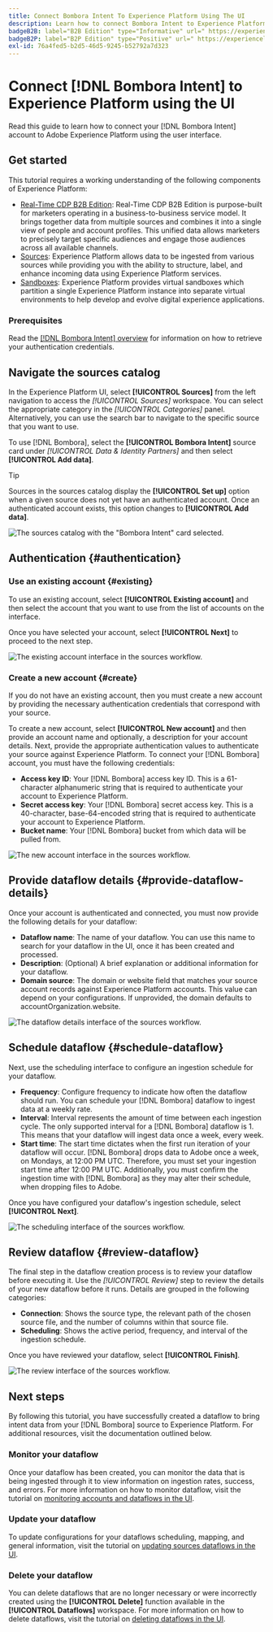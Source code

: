 ```yaml
---
title: Connect Bombora Intent To Experience Platform Using The UI
description: Learn how to connect Bombora Intent to Experience Platform
badgeB2B: label="B2B Edition" type="Informative" url=" https://experienceleague.adobe.com/docs/experience-platform/rtcdp/intro/rtcdp-intro/overview.html?lang=en#rtcdp-editions newtab=true"
badgeB2P: label="B2P Edition" type="Positive" url=" https://experienceleague.adobe.com/docs/experience-platform/rtcdp/intro/rtcdp-intro/overview.html?lang=en#rtcdp-editions newtab=true"
exl-id: 76a4fed5-b2d5-46d5-9245-b52792a7d323
---
```

# Connect [!DNL Bombora Intent] to Experience Platform using the UI

Read this guide to learn how to connect your [!DNL Bombora Intent] account to Adobe Experience Platform using the user interface.

## Get started

This tutorial requires a working understanding of the following components of Experience Platform:

* [Real-Time CDP B2B Edition](../../../../../rtcdp/b2b-overview.md): Real-Time CDP B2B Edition is purpose-built for marketers operating in a business-to-business service model. It brings together data from multiple sources and combines it into a single view of people and account profiles. This unified data allows marketers to precisely target specific audiences and engage those audiences across all available channels. 
* [Sources](../../../../home.md): Experience Platform allows data to be ingested from various sources while providing you with the ability to structure, label, and enhance incoming data using Experience Platform services.
* [Sandboxes](../../../../../sandboxes/home.md): Experience Platform provides virtual sandboxes which partition a single Experience Platform instance into separate virtual environments to help develop and evolve digital experience applications.

### Prerequisites

Read the [[!DNL Bombora Intent] overview](../../../../connectors/data-partners/bombora.md) for information on how to retrieve your authentication credentials.

## Navigate the sources catalog

In the Experience Platform UI, select **[!UICONTROL Sources]** from the left navigation to access the *[!UICONTROL Sources]* workspace. You can select the appropriate category in the *[!UICONTROL Categories]* panel. Alternatively, you can use the search bar to navigate to the specific source that you want to use.

To use [!DNL Bombora], select the **[!UICONTROL Bombora Intent]** source card under *[!UICONTROL Data & Identity Partners]* and then select **[!UICONTROL Add data]**.

>[!TIP]
>
>Sources in the sources catalog display the **[!UICONTROL Set up]** option when a given source does not yet have an authenticated account. Once an authenticated account exists, this option changes to **[!UICONTROL Add data]**.

![The sources catalog with the "Bombora Intent" card selected.](../../../../images/tutorials/create/bombora/catalog.png)

## Authentication {#authentication}

### Use an existing account {#existing}

To use an existing account, select **[!UICONTROL Existing account]** and then select the account that you want to use from the list of accounts on the interface.

Once you have selected your account, select **[!UICONTROL Next]** to proceed to the next step.

![The existing account interface in the sources workflow.](../../../../images/tutorials/create/bombora/existing.png)

### Create a new account {#create}

If you do not have an existing account, then you must create a new account by providing the necessary authentication credentials that correspond with your source.

To create a new account, select **[!UICONTROL New account]** and then provide an account name and optionally, a description for your account details. Next, provide the appropriate authentication values to authenticate your source against Experience Platform. To connect your [!DNL Bombora] account, you must have the following credentials:

* **Access key ID**: Your [!DNL Bombora] access key ID. This is a 61-character alphanumeric string that is required to authenticate your account to Experience Platform.
* **Secret access key**: Your [!DNL Bombora] secret access key. This is a 40-character, base-64-encoded string that is required to authenticate your account to Experience Platform.
* **Bucket name**: Your [!DNL Bombora] bucket from which data will be pulled from.

![The new account interface in the sources workflow.](../../../../images/tutorials/create/bombora/new.png)

## Provide dataflow details {#provide-dataflow-details}

Once your account is authenticated and connected, you must now provide the following details for your dataflow:

* **Dataflow name**: The name of your dataflow. You can use this name to search for your dataflow in the UI, once it has been created and processed.
* **Description**: (Optional) A brief explanation or additional information for your dataflow.
* **Domain source**: The domain or website field that matches your source account records against Experience Platform accounts. This value can depend on your configurations. If unprovided, the domain defaults to accountOrganization.website.

![The dataflow details interface of the sources workflow.](../../../../images/tutorials/create/bombora/dataflow-detail.png)

## Schedule dataflow {#schedule-dataflow}

Next, use the scheduling interface to configure an ingestion schedule for your dataflow.

* **Frequency**: Configure frequency to indicate how often the dataflow should run. You can schedule your [!DNL Bombora] dataflow to ingest data at a weekly rate.
* **Interval**: Interval represents the amount of time between each ingestion cycle. The only supported interval for a [!DNL Bombora] dataflow is 1. This means that your dataflow will ingest data once a week, every week.
* **Start time**: The start time dictates when the first run iteration of your dataflow will occur. [!DNL Bombora] drops data to Adobe once a week, on Mondays, at 12:00 PM UTC. Therefore, you must set your ingestion start time after 12:00 PM UTC. Additionally, you must confirm the ingestion time with [!DNL Bombora] as they may alter their schedule, when dropping files to Adobe.

Once you have configured your dataflow's ingestion schedule, select **[!UICONTROL Next]**.

![The scheduling interface of the sources workflow.](../../../../images/tutorials/create/bombora/scheduling.png)

## Review dataflow {#review-dataflow}

The final step in the dataflow creation process is to review your dataflow before executing it. Use the *[!UICONTROL Review]* step to review the details of your new dataflow before it runs. Details are grouped in the following categories:

* **Connection**: Shows the source type, the relevant path of the chosen source file, and the number of columns within that source file.
* **Scheduling**: Shows the active period, frequency, and interval of the ingestion schedule.

Once you have reviewed your dataflow, select **[!UICONTROL Finish]**.

![The review interface of the sources workflow.](../../../../images/tutorials/create/bombora/review.png)

## Next steps

By following this tutorial, you have successfully created a dataflow to bring intent data from your [!DNL Bombora] source to Experience Platform. For additional resources, visit the documentation outlined below.

### Monitor your dataflow

Once your dataflow has been created, you can monitor the data that is being ingested through it to view information on ingestion rates, success, and errors. For more information on how to monitor dataflow, visit the tutorial on [monitoring accounts and dataflows in the UI](../../../../../dataflows/ui/monitor-sources.md).

### Update your dataflow

To update configurations for your dataflows scheduling, mapping, and general information, visit the tutorial on [updating sources dataflows in the UI](../../update-dataflows.md).

### Delete your dataflow

You can delete dataflows that are no longer necessary or were incorrectly created using the **[!UICONTROL Delete]** function available in the **[!UICONTROL Dataflows]** workspace. For more information on how to delete dataflows, visit the tutorial on [deleting dataflows in the UI](../../delete.md).
